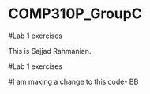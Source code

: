 # COMP310P_GroupC

#Lab 1 exercises 

This is Sajjad Rahmanian.

#Lab 1 exercises

#I am making a change to this code- BB

